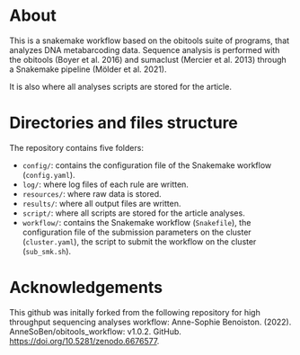 # About

This is a snakemake workflow based on the obitools suite of programs, that analyzes DNA metabarcoding data. Sequence analysis is performed with the obitools (Boyer et al. 2016) and sumaclust (Mercier et al. 2013) through a Snakemake pipeline (Mölder et al. 2021).

It is also where all analyses scripts are stored for the article.

# Directories and files structure

The repository contains five folders:
- `config/`: contains the configuration file of the Snakemake workflow (`config.yaml`).
- `log/`: where log files of each rule are written.
- `resources/`: where raw data is stored.
- `results/`: where all output files are written.
- `script/`: where all scripts are stored for the article analyses.
- `workflow/`: contains the Snakemake workflow (`Snakefile`), the configuration file of the submission parameters on the cluster (`cluster.yaml`), the script to submit the workflow on the cluster (`sub_smk.sh`). 


# Acknowledgements

This github was initally forked from the following repository for high throughput sequencing analyses workflow:
Anne-Sophie Benoiston. (2022). AnneSoBen/obitools_workflow: v1.0.2. GitHub. https://doi.org/10.5281/zenodo.6676577.

